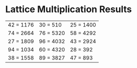 # Lattice Multiplication Results

|   |   |   |
|---|---|---|
| 42 = 1176 | 30 = 510 | 25 = 1400 |
| 74 = 2664 | 76 = 5320 | 58 = 4292 |
| 27 = 1809 | 96 = 4032 | 43 = 2924 |
| 94 = 1034 | 60 = 4320 | 28 = 392 |
| 38 = 1558 | 89 = 3827 | 47 = 893 |
